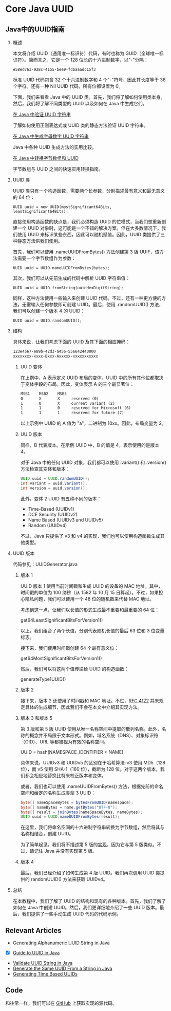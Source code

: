 # Core Java UUID

## Java中的UUID指南

1. 概述

    本文将介绍 UUID（通用唯一标识符）代码，有时也称为 GUID（全球唯一标识符）。简而言之，它是一个 128 位长的十六进制数字，以"-"分隔：

    `e58ed763-928c-4155-bee9-fdbaaadc15f3`

    标准 UUID 代码包含 32 个十六进制数字和 4 个"-"符号，因此其长度等于 36 个字符。还有一种 Nil UUID 代码，所有位都设置为 0。

    下面，我们来看看 Java 中的 UUID 类。首先，我们将了解如何使用类本身。然后，我们将了解不同类型的 UUID 以及如何在 Java 中生成它们。

    [在 Java 中验证 UUID 字符串](https://www.baeldung.com/java-validate-uuid-string)

    了解如何使用正则表达式或 UUID 类的静态方法验证 UUID 字符串。

    [在 Java 中生成字母数字 UUID 字符串](https://www.baeldung.com/java-generate-alphanumeric-uuid)

    Java 中各种 UUID 生成方法的实用比较。

    [在 Java 中转换字节数组和 UUID](https://www.baeldung.com/java-byte-array-to-uuid)

    字节数组与 UUID 之间的快速实用转换指南。

2. UUID 类

    UUID 类只有一个构造函数，需要两个长参数，分别描述最有意义和最无意义的 64 位：

    `UUID uuid = new UUID(mostSignificant64Bits, leastSignificant64Bits);`

    直接使用构造函数的缺点是，我们必须构造 UUID 的位模式，当我们想重新创建一个 UUID 对象时，这可能是一个不错的解决方案。但在大多数情况下，我们使用 UUID 来标识某些东西，因此可以随机赋值。因此，UUID 类提供了三种静态方法供我们使用。

    首先，我们可以使用 .nameUUIDFromBytes() 方法创建第 3 版 UUIF，该方法需要一个字节数组作为参数：

    `UUID uuid = UUID.nameUUIDFromBytes(bytes);`

    其次，我们可以从先前生成的代码中解析 UUID 字符串值：

    `UUID uuid = UUID.fromString(uuidHexDigitString);`

    同样，这种方法使用一些输入来创建 UUID 代码。不过，还有一种更方便的方法，无需输入任何参数即可创建 UUID。最后，使用 .randomUUID() 方法，我们可以创建一个版本 4 的 UUID：

    `UUID uuid = UUID.randomUUID();`

3. 结构

    具体来说，让我们考虑下面的 UUID 及其下面的相应掩码：

    ```txt
    123e4567-e89b-42d3-a456-556642440000
    xxxxxxxx-xxxx-Bxxx-Axxxxx-xxxxxxxxxxx
    ```

    1. UUID 变体

        在上例中，A 表示定义 UUID 布局的变体。UUID 中的所有其他位都取决于变体字段的布局。因此，变体表示 A 的三个最显著位：

        ```txt
        MSB1    MSB2    MSB3
        0       X       X     reserved (0)
        1       0       X     current variant (2)
        1       1       0     reserved for Microsoft (6)
        1       1       1     reserved for future (7)
        ```

        以上示例中 UUID 的 A 值为 "a"，二进制为 10xx。因此，布局变量为 2。

    2. UUID 版本

        同样，B 代表版本。在示例 UUID 中，B 的值是 4，表示使用的是版本 4。

        对于 Java 中的任何 UUID 对象，我们都可以使用 .variant() 和 .version() 方法检查其变体和版本：

        ```java
        UUID uuid = UUID.randomUUID();
        int variant = uuid.variant();
        int version = uuid.version();
        ```

        此外，变体 2 UUID 有五种不同的版本：

        - Time-Based (UUIDv1)
        - DCE Security (UUIDv2)
        - Name Based (UUIDv3 and UUIDv5)
        - Random (UUIDv4)

        不过，Java 只提供了 v3 和 v4 的实现，我们也可以使用构造函数生成其他类型。

4. UUID 版本

    代码参见：UUIDGenerator.java

    1. 版本 1

        UUID 版本 1 使用当前时间戳和生成 UUID 的设备的 MAC 地址。其中，时间戳的单位为 100 纳秒（从 1582 年 10 月 15 日算起）。不过，如果担心隐私问题，我们可以使用一个 48 位的随机数来代替 MAC 地址。

        考虑到这一点，让我们以长值的形式生成最不重要和最重要的 64 位：

        get64LeastSignificantBitsForVersion1()

        以上，我们组合了两个长值，分别代表随机长值的最后 63 位和 3 位变量标志。

        接下来，我们使用时间戳创建 64 个最有意义位：

        get64MostSignificantBitsForVersion1()

        然后，我们可以将这两个值传递给 UUID 的构造函数：

        generateType1UUID()

    2. 版本 2

        接下来，版本 2 还使用了时间戳和 MAC 地址。不过，[RFC 4122](https://tools.ietf.org/html/rfc4122) 并未规定具体的生成细节，因此我们不会在本文中介绍其实现方法。

    3. 版本 3 和版本 5

        第 3 版和第 5 版 UUID 使用从唯一名称空间中提取的散列名称。此外，名称的概念并不局限于文本形式。例如，域名系统（DNS）、对象标识符（OID）、URL 等都被视为有效的名称空间。

        UUID = hash(NAMESPACE_IDENTIFIER + NAME)

        具体来说，UUIDv3 和 UUIDv5 的区别在于哈希算法-v3 使用 MD5（128 位），而 v5 使用 SHA-1（160 位），截断为 128 位。对于这两个版本，我们都会相应地替换比特来校正版本和变体。

        或者，我们也可以使用 .nameUUIDFromBytes() 方法，根据先前的命名空间和给定的名称生成类型 3 UUID：

        ```java
        byte[] nameSpaceBytes = bytesFromUUID(namespace);
        byte[] nameBytes = name.getBytes("UTF-8");
        byte[] result = joinBytes(nameSpaceBytes, nameBytes);
        UUID uuid = UUID.nameUUIDFromBytes(result);
        ```

        在这里，我们将命名空间的十六进制字符串转换为字节数组，然后将其与名称相结合，创建 UUID。

        为了简单起见，我们将不描述第 5 版的[实现](https://github.com/eugenp/tutorials/blob/eb633a5b19658f8c2afc176c4dfc5510540ed10d/core-java-modules/core-java-uuid/src/main/java/com/baeldung/uuid/UUIDGenerator.java#L77)，因为它与第 5 版类似。不过，请记住 Java 并没有实现第 5 版。

    4. 版本 4

        最后，我们已经介绍了如何生成第 4 版 UUID。我们再次调用 UUID 类提供的 randomUUID() 方法来获取 UUIDv4。

5. 总结

    在本教程中，我们了解了 UUID 的结构和现有的各种版本。首先，我们了解了如何在 Java 中创建 UUID。然后，我们更详细地介绍了一些 UUID 版本。最后，我们提供了一些手动生成 UUID 代码的代码示例。

## Relevant Articles

- [Generating Alphanumeric UUID String in Java](https://www.baeldung.com/java-generate-alphanumeric-uuid)
- [x] [Guide to UUID in Java](http://www.baeldung.com/java-uuid)
- [Validate UUID String in Java](https://www.baeldung.com/java-validate-uuid-string)
- [Generate the Same UUID From a String in Java](https://www.baeldung.com/java-generate-same-uuid-from-string)
- [Generating Time Based UUIDs](https://www.baeldung.com/java-generating-time-based-uuids)

## Code

和往常一样，我们可以在 [GitHub](https://github.com/eugenp/tutorials/tree/master/core-java-modules/core-java-uuid/) 上获取实现的源代码。
